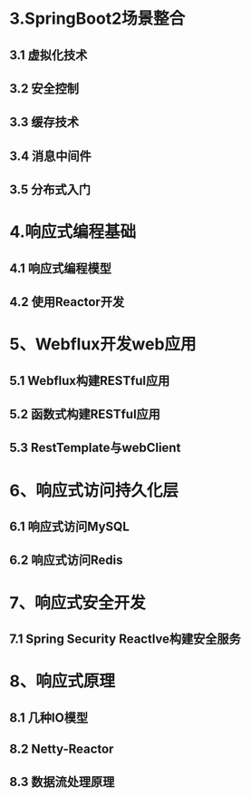 # 3.SpringBoot2场景整合

## 3.1 虚拟化技术

## 3.2 安全控制

## 3.3 缓存技术

## 3.4 消息中间件

## 3.5 分布式入门

# 4.响应式编程基础

## 4.1 响应式编程模型

## 4.2 使用Reactor开发

# 5、Webflux开发web应用

## 5.1 Webflux构建RESTful应用

## 5.2 函数式构建RESTful应用

## 5.3 RestTemplate与webClient

# 6、响应式访问持久化层

## 6.1 响应式访问MySQL

## 6.2 响应式访问Redis

# 7、响应式安全开发

## 7.1 Spring Security Reactlve构建安全服务

# 8、响应式原理

## 8.1 几种IO模型

## 8.2 Netty-Reactor

## 8.3 数据流处理原理
